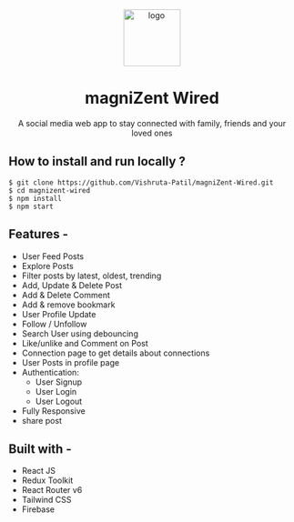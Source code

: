 
<div align="center">
  <img src="https://res.cloudinary.com/debanftke/image/upload/v1658290990/magnizent-wired-logo_lxmspi.png" height="100" width="100" alt="logo"/>
  
# magniZent Wired
  A social media web app to stay connected with family, friends and your loved ones
</div>

## **How to install and run locally ?**

```
$ git clone https://github.com/Vishruta-Patil/magniZent-Wired.git
$ cd magnizent-wired
$ npm install
$ npm start
```
## **Features -**

- User Feed Posts
- Explore Posts
- Filter posts by latest, oldest, trending
- Add, Update & Delete Post
- Add & Delete Comment
- Add & remove bookmark
- User Profile Update
- Follow / Unfollow
- Search User using debouncing
- Like/unlike and Comment on Post
- Connection page to get details about connections
- User Posts in profile page
- Authentication:
  - User Signup
  - User Login
  - User Logout
 - Fully Responsive
 - share post



## **Built with -**

- React JS
- Redux Toolkit 
- React Router v6
- Tailwind CSS
- Firebase




